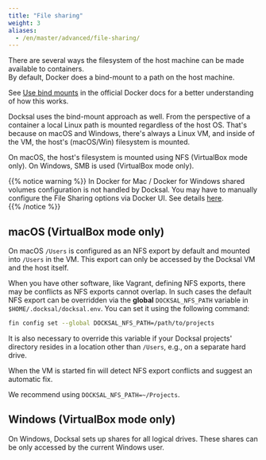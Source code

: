 ```yaml
---
title: "File sharing"
weight: 3
aliases:
  - /en/master/advanced/file-sharing/
---
```



There are several ways the filesystem of the host machine can be made available to containers.  
By default, Docker does a bind-mount to a path on the host machine.

See [Use bind mounts](https://docs.docker.com/storage/volumes/) in the official Docker docs for a better understanding 
of how this works.

Docksal uses the bind-mount approach as well. From the perspective of a container a local Linux path  is mounted 
regardless of the host OS. That's because on macOS and Windows, there's always a Linux VM, and inside of the VM, 
the host's (macOS/Win) filesystem is mounted.

On macOS, the host's filesystem is mounted using NFS (VirtualBox mode only). On Windows, SMB is used (VirtualBox mode only).

{{% notice warning %}}
In Docker for Mac / Docker for Windows shared volumes configuration is not handled by Docksal.
You may have to manually configure the File Sharing options via Docker UI. See details [here](/getting-started/docker-modes/).    
{{% /notice %}}

## macOS (VirtualBox mode only)

On macOS `/Users` is configured as an NFS export by default and mounted into `/Users` in the VM. This export can only 
be accessed by the Docksal VM and the host itself.

When you have other software, like Vagrant, defining NFS exports, there may be conflicts as NFS exports cannot overlap. 
In such cases the default NFS export can be overridden via the **global** `DOCKSAL_NFS_PATH` variable in 
`$HOME/.docksal/docksal.env`. You can set it using the following command:

```bash
fin config set --global DOCKSAL_NFS_PATH=/path/to/projects
```

It is also necessary to override this variable if your Docksal projects' directory resides in a location other than 
`/Users`, e.g., on a separate hard drive.

When the VM is started fin will detect NFS export conflicts and suggest an automatic fix.

We recommend using `DOCKSAL_NFS_PATH=~/Projects`. 

## Windows (VirtualBox mode only)

On Windows, Docksal sets up shares for all logical drives. These shares can be only accessed by the current Windows user.
